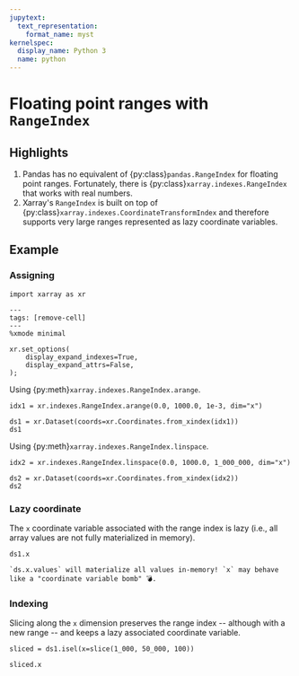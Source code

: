 ```yaml
---
jupytext:
  text_representation:
    format_name: myst
kernelspec:
  display_name: Python 3
  name: python
---
```


# Floating point ranges with `RangeIndex`

## Highlights

1. Pandas has no equivalent of {py:class}`pandas.RangeIndex` for floating point
   ranges. Fortunately, there is {py:class}`xarray.indexes.RangeIndex` that
   works with real numbers.
1. Xarray's `RangeIndex` is built on top of
   {py:class}`xarray.indexes.CoordinateTransformIndex` and therefore supports
   very large ranges represented as lazy coordinate variables.

## Example

### Assigning

```{code-cell} python
import xarray as xr
```

```{code-cell} python
---
tags: [remove-cell]
---
%xmode minimal

xr.set_options(
    display_expand_indexes=True,
    display_expand_attrs=False,
);
```

Using {py:meth}`xarray.indexes.RangeIndex.arange`.

```{code-cell} python
idx1 = xr.indexes.RangeIndex.arange(0.0, 1000.0, 1e-3, dim="x")

ds1 = xr.Dataset(coords=xr.Coordinates.from_xindex(idx1))
ds1
```

Using {py:meth}`xarray.indexes.RangeIndex.linspace`.

```{code-cell} python
idx2 = xr.indexes.RangeIndex.linspace(0.0, 1000.0, 1_000_000, dim="x")

ds2 = xr.Dataset(coords=xr.Coordinates.from_xindex(idx2))
ds2
```

### Lazy coordinate

The `x` coordinate variable associated with the range index is lazy (i.e., all
array values are not fully materialized in memory).

```{code-cell} python
ds1.x
```

```{important}
`ds.x.values` will materialize all values in-memory! `x` may behave like a "coordinate variable bomb" 💣.
```

### Indexing

Slicing along the `x` dimension preserves the range index -- although with a new
range -- and keeps a lazy associated coordinate variable.

```{code-cell} python
sliced = ds1.isel(x=slice(1_000, 50_000, 100))

sliced.x
```
